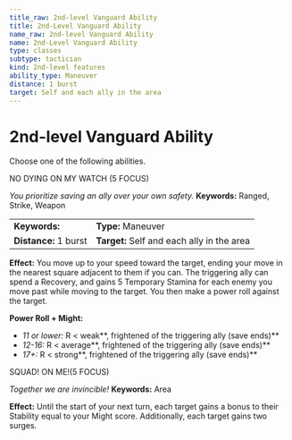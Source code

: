 ```yaml
---
title_raw: 2nd-level Vanguard Ability
title: 2nd-Level Vanguard Ability
name_raw: 2nd-level Vanguard Ability
name: 2nd-Level Vanguard Ability
type: classes
subtype: tactician
kind: 2nd-level features
ability_type: Maneuver
distance: 1 burst
target: Self and each ally in the area
---
```


# 2nd-level Vanguard Ability

Choose one of the following abilities.

NO DYING ON MY WATCH (5 FOCUS)

*You prioritize saving an ally over your own safety.* **Keywords:** Ranged, Strike, Weapon

|                       |                                            |
| :-------------------- | :----------------------------------------- |
| **Keywords:**         | **Type:** Maneuver                         |
| **Distance:** 1 burst | **Target:** Self and each ally in the area |

**Effect:** You move up to your speed toward the target, ending your move in the nearest square adjacent to them if you can. The triggering ally can spend a Recovery, and gains 5 Temporary Stamina for each enemy you move past while moving to the target. You then make a power roll against the target.

**Power Roll + Might:**

- *11 or lower:* R \< weak\*\*, frightened of the triggering ally (save ends)\*\*
- *12-16:* R \< average\*\*, frightened of the triggering ally (save ends)\*\*
- *17+:* R \< strong\*\*, frightened of the triggering ally (save ends)\*\*

SQUAD! ON ME!(5 FOCUS)

*Together we are invincible!* **Keywords:** Area

**Effect:** Until the start of your next turn, each target gains a bonus to their Stability equal to your Might score. Additionally, each target gains two surges.
